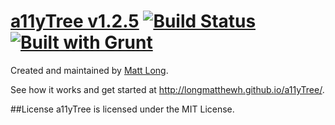 [a11yTree v1.2.5](http://longmatthewh.github.io/a11yTree/) [![Build Status](https://travis-ci.org/longmatthewh/jquery-a11ytree.svg?branch=master)](https://travis-ci.org/longmatthewh/jquery-a11ytree) [![Built with Grunt](https://cdn.gruntjs.com/builtwith.png)](http://gruntjs.com/)
===============

Created and maintained by [Matt Long](https://github.com/longmatthewh).

See how it works and get started at http://longmatthewh.github.io/a11yTree/.

##License
a11yTree is licensed under the MIT License.
